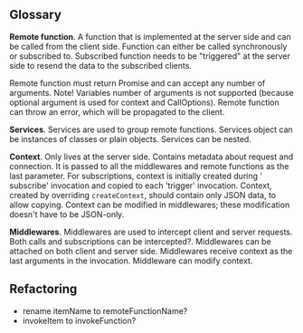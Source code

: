 ## Glossary

**Remote function**. A function that is implemented at the server side and can be called from the client side. Function
can either be called synchronously or subscribed to. Subscribed function needs to be "triggered" at the server side to
resend the data to the subscribed clients.

Remote function must return Promise and can accept any number of arguments. Note! Variables number of arguments is not
supported (because optional argument is used for context and CallOptions). Remote function can throw an error, which
will be propagated to the client.

**Services**. Services are used to group remote functions. Services object can be instances of classes or plain objects.
Services can be nested.

**Context**. Only lives at the server side. Contains metadata about request and connection. It is passed to all the
middlewares and remote functions as the last parameter. For subscriptions, context is initially created during '
subscribe' invocation and copied to each 'trigger' invocation. Context, created by overriding `createContext`, should
contain only JSON data, to allow copying. Context can be modified in middlewares; these modification doesn't have to be
JSON-only.

**Middlewares**. Middlewares are used to intercept client and server requests. Both calls and subscriptions can be
intercepted?. Middlewares can be attached on both client and server side. Middlewares receive context as the last
arguments in the invocation. Middleware can modify context.

## Refactoring

- rename itemName to remoteFunctionName?
- invokeItem to invokeFunction?
